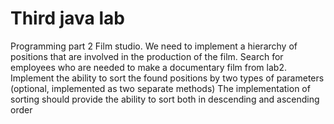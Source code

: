 
# Third java lab
Programming part 2
Film studio. We need to implement a hierarchy of positions that are involved in the production of the film.
Search for employees who are needed to make a documentary film from lab2.
Implement the ability to sort the found positions by two types of parameters (optional, implemented as two separate methods)
The implementation of sorting should provide the ability to sort both in descending and ascending order


